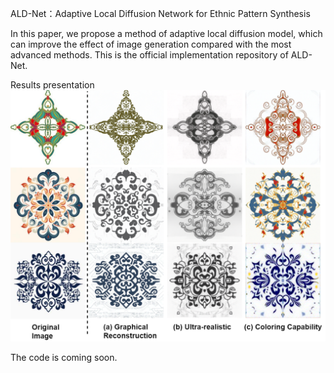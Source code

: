 ALD-Net：Adaptive Local Diffusion Network for Ethnic Pattern Synthesis


In this paper, we propose a method of adaptive local diffusion model, which can improve the effect of image generation compared with the most advanced methods. This is the official implementation repository of ALD-Net.

Results presentation
![](assert/fg1.png)

The code is coming soon.